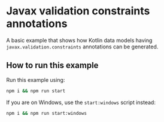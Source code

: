 # Javax validation constraints annotations

A basic example that shows how Kotlin data models having `javax.validation.constraints` annotations can be generated.

## How to run this example

Run this example using:

```sh
npm i && npm run start
```

If you are on Windows, use the `start:windows` script instead:

```sh
npm i && npm run start:windows
```
